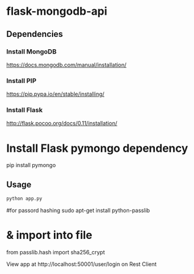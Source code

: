 # flask-mongodb-api

## Dependencies 

### Install MongoDB
https://docs.mongodb.com/manual/installation/

### Install PIP
https://pip.pypa.io/en/stable/installing/

### Install Flask 
http://flask.pocoo.org/docs/0.11/installation/

# Install Flask pymongo dependency
 pip install pymongo
 

## Usage
```bash
python app.py
```
#for passord hashing 
sudo apt-get install python-passlib 

# & import into file
from passlib.hash import sha256_crypt

View app at http://localhost:50001/user/login on Rest Client